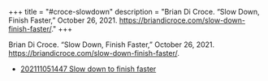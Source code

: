 +++
title = "#croce-slowdown"
description = "Brian Di Croce. “Slow Down, Finish Faster,” October 26, 2021. https://briandicroce.com/slow-down-finish-faster/."
+++

Brian Di Croce. “Slow Down, Finish Faster,” October 26, 2021. https://briandicroce.com/slow-down-finish-faster/.

- [202111051447 Slow down to finish faster](/blips/202111051447-slow-down-to-finish-faster)
